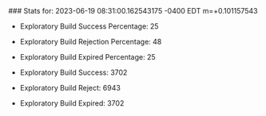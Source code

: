 <!DOCTYPE html>
<html>
	<head>
		<meta charset="utf-8">
		<title>i2p-stats</title>
	</head>
	<body>
### Stats for: 2023-06-19 08:31:00.162543175 -0400 EDT m=+0.101157543

 - Exploratory Build Success Percentage: 25
 - Exploratory Build Rejection Percentage: 48
 - Exploratory Build Expired Percentage: 25
 - Exploratory Build Success: 3702
 - Exploratory Build Reject: 6943
 - Exploratory Build Expired: 3702

	</body>
</html>